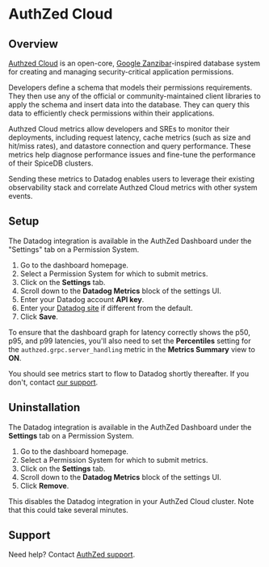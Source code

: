# AuthZed Cloud

## Overview

[Authzed Cloud][1] is an open-core, [Google Zanzibar][2]-inspired database system for creating and managing security-critical application permissions.

Developers define a schema that models their permissions requirements. They then use any of the official or community-maintained client libraries to apply the schema and insert data into the database. They can query this data to efficiently check permissions within their applications.

Authzed Cloud metrics allow developers and SREs to monitor their deployments, including request latency, cache metrics (such as size and hit/miss rates), and datastore connection and query performance. These metrics help diagnose performance issues and fine-tune the performance of their SpiceDB clusters.

Sending these metrics to Datadog enables users to leverage their existing observability stack and correlate Authzed Cloud metrics with other system events.

## Setup

The Datadog integration is available in the AuthZed Dashboard under the "Settings" tab on a Permission System.

1.  Go to the dashboard homepage.
2.  Select a Permission System for which to submit metrics.
2.  Click on the **Settings** tab.
3.  Scroll down to the **Datadog Metrics** block of the settings UI.
4.  Enter your Datadog account **API key**.
5.  Enter your [Datadog site][3] if different from the default.
6.  Click **Save**.

To ensure that the dashboard graph for latency correctly shows the p50, p95, and p99 latencies, you'll also need to set the **Percentiles** setting for the `authzed.grpc.server_handling` metric in the **Metrics Summary** view to **ON**. 

You should see metrics start to flow to Datadog shortly thereafter. If you don't, contact [our support][4].

## Uninstallation

The Datadog integration is available in the AuthZed Dashboard under the **Settings** tab on a Permission System.

1.  Go to the dashboard homepage.
2.  Select a Permission System for which to submit metrics.
2.  Click on the **Settings** tab.
3.  Scroll down to the **Datadog Metrics** block of the settings UI.
4.  Click **Remove**.

This disables the Datadog integration in your AuthZed Cloud cluster. Note that this could take several minutes.

## Support

Need help? Contact [AuthZed support][5].


[1]: https://authzed.com/products/authzed-dedicated
[2]: https://authzed.com/zanzibar
[3]: https://docs.datadoghq.com/getting_started/site/
[4]: support@authzed.com
[5]: mailto:support@authzed.com